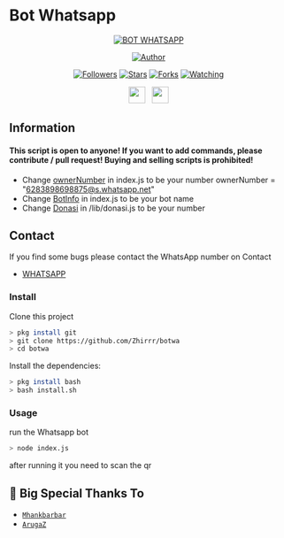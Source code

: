 # Bot Whatsapp

<p align="center">
<a href="#"><img title="BOT WHATSAPP" src="https://img.shields.io/badge/Bot Whatsapp-blue?colorA=%23ff0000&colorB=%23017e40&style=for-the-badge"></a>
</p>
<p align="center">
<a href="https://github.com/Zhirrr"><img title="Author" src="https://img.shields.io/badge/Author-Zhirrr-orange.svg?style=for-the-badge&logo=github"></a>
</p>
<p align="center">
<a href="https://github.com/Zhirrr/followers"><img title="Followers" src="https://img.shields.io/github/followers/Zhirrr?color=red&style=flat-square"></a>
<a href="https://github.com/Zhirrr/botwa/stargazers/"><img title="Stars" src="https://img.shields.io/github/stars/Zhirrr/botwa?color=blue&style=flat-square"></a>
<a href="https://github.com/Zhirrr/botwa/network/members"><img title="Forks" src="https://img.shields.io/github/forks/Zhirrr/botwa?color=red&style=flat-square"></a>
<a href="https://github.com/Zhirrr/botwa/watchers"><img title="Watching" src="https://img.shields.io/github/watchers/Zhirrr/botwa?label=Watchers&color=blue&style=flat-square"></a>
</p>
<p align='center'>
   <a href="https://wa.me/6283898698875"><img height="30" src="https://c.top4top.io/p_1837yybbf0.jpeg"></a>&nbsp;&nbsp;
   <a href="https://instagram.com/zhirr_ajalah"><img height="30" src="https://raw.githubusercontent.com/TobyG74/TobyG74/main/instagram.jpg"></a>
</P>
</P>

## Information

#### This script is open to anyone! If you want to add commands, please contribute / pull request! Buying and selling scripts is prohibited!
- Change [ownerNumber](https://github.com/Zhirrr/botwa/blob/main/index.js#L221) in index.js to be your number
ownerNumber = "6283898698875@s.whatsapp.net"
- Change [BotInfo](https://github.com/Zhirrr/botwa/blob/main/index.js#L29) in index.js to be your bot name
- Change [Donasi](https://github.com/Zhirrr/botwa/blob/main/lib/donasi.js) in /lib/donasi.js to be your number

## Contact

If you find some bugs please contact the WhatsApp number on Contact

- [WHATSAPP](https://wa.me/6283898698875)

### Install
Clone this project

```bash
> pkg install git
> git clone https://github.com/Zhirrr/botwa
> cd botwa
```

Install the dependencies:

```bash
> pkg install bash
> bash install.sh
```

### Usage
run the Whatsapp bot

```bash
> node index.js
```
after running it you need to scan the qr

## 🙏 Big Special Thanks To

* [`Mhankbarbar`](https://github.com/MhankBarBar)
* [`ArugaZ`](https://github.com/ArugaZ) 
